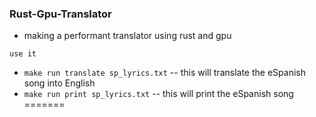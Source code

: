 ### Rust-Gpu-Translator
- making a performant translator using rust and gpu

```use it```
- `make run translate sp_lyrics.txt` -- this will translate the eSpanish song into English
- `make run print sp_lyrics.txt` -- this will print the eSpanish song 
=======



